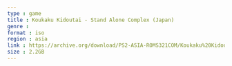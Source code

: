 ```yaml
---
type : game
title : Koukaku Kidoutai - Stand Alone Complex (Japan)
genre : 
format : iso
region : asia
link : https://archive.org/download/PS2-ASIA-ROMS321COM/Koukaku%20Kidoutai%20-%20Stand%20Alone%20Complex%20%28Japan%29.7z
size : 2.2GB
---
```

